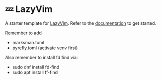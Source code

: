 # 💤 LazyVim

A starter template for [LazyVim](https://github.com/LazyVim/LazyVim).
Refer to the [documentation](https://lazyvim.github.io/installation) to get started.

Remember to add

- marksman.toml
- pyrefly.toml (activate venv first)

Also remember to install fd find via:

- sudo dnf install fd-find
- sudo apt install ff-find
